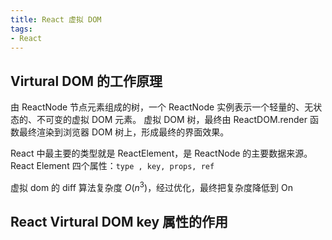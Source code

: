 ```yaml
---
title: React 虚拟 DOM
tags:
- React
---
```


## Virtural DOM 的工作原理
由 ReactNode 节点元素组成的树，一个 ReactNode 实例表示一个轻量的、无状态的、不可变的虚拟 DOM 元素。
虚拟 DOM 树，最终由 ReactDOM.render 函数最终渲染到浏览器 DOM 树上，形成最终的界面效果。

React 中最主要的类型就是 ReactElement，是 ReactNode 的主要数据来源。
React Element 四个属性：`type , key, props, ref`

虚拟 dom 的 diff 算法复杂度 $O(n^3)$，经过优化，最终把复杂度降低到 On

## React Virtural DOM key 属性的作用
